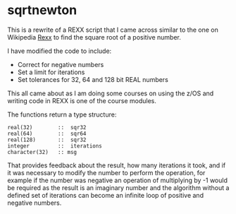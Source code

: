 # sqrtnewton

This is a rewrite of a REXX script that I came across similar to the one on Wikipedia [Rexx](https://en.wikipedia.org/wiki/Rexx) to find the square root of a positive number.

I have modified the code to include:
- Correct for negative numbers
- Set a limit for iterations
- Set tolerances for 32, 64 and 128 bit REAL numbers

This all came about as I am doing some courses on using the z/OS and writing code in REXX is one of the course modules.

The functions return a type structure:
```
real(32)        ::  sqr32
real(64)        ::  sqr64
real(128)       ::  sqr32
integer         ::  iterations
character(32)   :: msg
```
That provides feedback about the result, how many iterations it took, and if it was necessary to modify the number to perform the operation, for example if the number was negative an operation of multiplying by -1 would be required as the result is an imaginary number and the algorithm without a defined set of iterations can become an infinite loop of positive and negative numbers.
